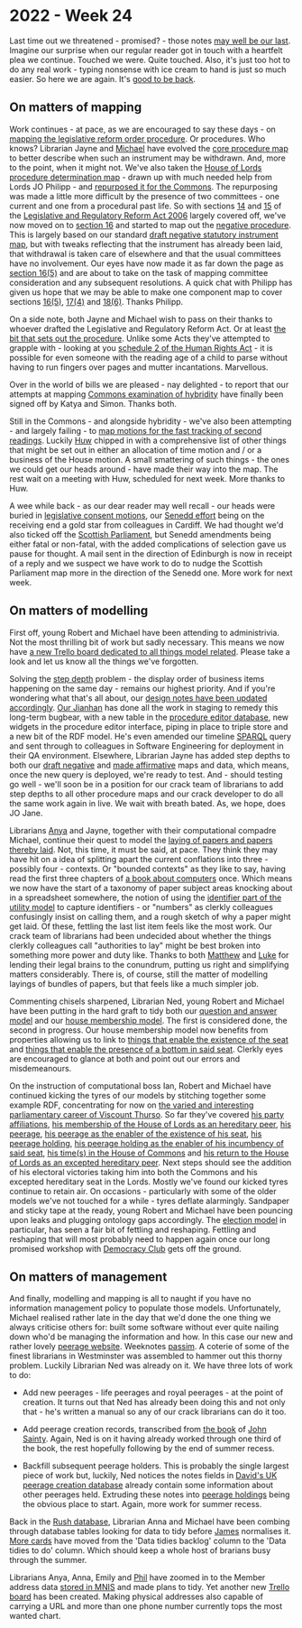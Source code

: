 # 2022 - Week 24

Last time out we threatened - promised? - those notes [may well be our last](https://ukparliament.github.io/ontologies/meta/weeknotes/2022/21/#voices-off---a-crisis-of-weeknoting-confidence). Imagine our surprise when our regular reader got in touch with a heartfelt plea we continue. Touched we were. Quite touched. Also, it's just too hot to do any real work - typing nonsense with ice cream to hand is just so much easier. So here we are again. It's [good to be back](https://www.youtube.com/watch?v=1Msnt4lLm-g&t=105s).

## On matters of mapping

Work continues - at pace, as we are encouraged to say these days - on [mapping the legislative reform order procedure](https://ukparliament.github.io/ontologies/procedure/maps/legislation/secondary/statutory-instruments/super-affirmative-procedures/#legislative-reform-order). Or procedures. Who knows? Librarian Jayne and [Michael](https://twitter.com/fantasticlife) have evolved the [core procedure map](https://ukparliament.github.io/ontologies/procedure/maps/legislation/secondary/statutory-instruments/super-affirmative-procedures/legislative-reform-orders/legislative-reform-order.pdf) to better describe when such an instrument may be withdrawn. And, more to the point, when it might not. We've also taken the [House of Lords procedure determination map](https://ukparliament.github.io/ontologies/procedure/maps/legislation/secondary/statutory-instruments/super-affirmative-procedures/legislative-reform-orders/components/lords/procedure-determination/procedure-determination.pdf) - drawn up with much needed help from Lords JO Philipp - and [repurposed it for the Commons](https://ukparliament.github.io/ontologies/procedure/maps/legislation/secondary/statutory-instruments/super-affirmative-procedures/legislative-reform-orders/components/commons/procedure-determination/procedure-determination.pdf). The repurposing was made a little more difficult by the presence of two committees - one current and one from a procedural past life. So with sections [14](https://www.legislation.gov.uk/ukpga/2006/51/part/1/crossheading/procedure#section-14) and [15](https://www.legislation.gov.uk/ukpga/2006/51/part/1/crossheading/procedure#section-15) of the [Legislative and Regulatory Reform Act 2006](https://www.legislation.gov.uk/ukpga/2006/51/contents) largely covered off, we've now moved on to [section 16](https://www.legislation.gov.uk/ukpga/2006/51/part/1/crossheading/procedure#section-16) and started to map out the [negative procedure](https://ukparliament.github.io/ontologies/procedure/maps/legislation/secondary/statutory-instruments/super-affirmative-procedures/legislative-reform-orders/components/draft-negative/draft-negative.pdf). This is largely based on our standard [draft negative statutory instrument map](https://ukparliament.github.io/ontologies/procedure/maps/legislation/secondary/statutory-instruments/negative-procedures/draft/draft-negative.pdf), but with tweaks reflecting that the instrument has already been laid, that withdrawal is taken care of elsewhere and that the usual committees have no involvement. Our eyes have now made it as far down the page as [section 16(5)](https://www.legislation.gov.uk/ukpga/2006/51/part/1/crossheading/procedure#section-16-5) and are about to take on the task of mapping committee consideration and any subsequent resolutions. A quick chat with Philipp has given us hope that we may be able to make one component map to cover sections [16(5)](https://www.legislation.gov.uk/ukpga/2006/51/part/1/crossheading/procedure#section-16-5), [17(4)](https://www.legislation.gov.uk/ukpga/2006/51/part/1/crossheading/procedure#section-17-4) and [18(6)](https://www.legislation.gov.uk/ukpga/2006/51/part/1/crossheading/procedure#section-18-6). Thanks Philipp. 

On a side note, both Jayne and Michael wish to pass on their thanks to whoever drafted the Legislative and Regulatory Reform Act. Or at least [the bit that sets out the procedure](https://www.legislation.gov.uk/ukpga/2006/51/part/1/crossheading/procedure). Unlike some Acts they've attempted to grapple with - looking at you [schedule 2 of the Human Rights Act](https://www.legislation.gov.uk/ukpga/1998/42/schedule/2) - it is possible for even someone with the reading age of a child to parse without having to run fingers over pages and mutter incantations. Marvellous.

Over in the world of bills we are pleased - nay delighted - to report that our attempts at mapping [Commons examination of hybridity](https://ukparliament.github.io/ontologies/hprocedure/maps/legislation/primary/public-bills/components/commons/examination-and-standing-orders-committee/examination-and-standing-orders-committee.pdf) have finally been signed off by Katya and Simon. Thanks both.

Still in the Commons - and alongside hybridity - we've also been attempting - and largely failing - to [map motions for the fast tracking of second readings](https://ukparliament.github.io/ontologies/procedure/maps/legislation/primary/public-bills/components/commons/fast-track-second-reading/fast-track-second-reading.pdf). Luckily [Huw](https://twitter.com/HuwYardley) chipped in with a comprehensive list of other things that might be set out in either an allocation of time motion and / or a business of the House motion. A small smattering of such things - the ones we could get our heads around - have made their way into the map. The rest wait on a meeting with Huw, scheduled for next week. More thanks to Huw.

A wee while back - as our dear reader may well recall - our heads were buried in [legislative consent motions](https://ukparliament.github.io/ontologies/procedure/maps/legislation/primary/#legislative-consent-motions), our [Senedd effort](https://ukparliament.github.io/ontologies/procedure/maps/legislation/primary/public-bills/components/devolved-legislature-consent/senedd-cymru/senedd-cymru-consent.pdf) being on the receiving end a gold star from colleagues in Cardiff. We had thought we'd also ticked off the [Scottish Parliament](https://ukparliament.github.io/ontologies/procedure/maps/legislation/primary/public-bills/components/devolved-legislature-consent/scottish-parliament/scottish-parliament-consent.pdf), but Senedd amendments being either fatal or non-fatal, with the added complications of selection gave us pause for thought. A mail sent in the direction of Edinburgh is now in receipt of a reply and we suspect we have work to do to nudge the Scottish Parliament map more in the direction of the Senedd one. More work for next week.

## On matters of modelling

First off, young Robert and Michael have been attending to administrivia. Not the most thrilling bit of work but sadly necessary. This means we now have [a new Trello board dedicated to all things model related](https://trello.com/b/KMFS2IuX/parliament-models). Please take a look and let us know all the things we've forgotten.

Solving the [step depth](https://ukparliament.github.io/ontologies/procedure/procedure-ontology#d4e289) problem - the display order of business items happening on the same day - remains our highest priority. And if you're wondering what that's all about, our [design notes have been updated accordingly](https://ukparliament.github.io/ontologies/procedure/maps/meta/design-notes/#business-items-actualisation-and-step-depths). [Our Jianhan](https://twitter.com/jianhanzhu) has done all the work in staging to remedy this long-term bugbear, with a new table in the [procedure editor database](https://github.com/ukparliament/ontologies/blob/master/procedure/meta/editor/schema.svg), new widgets in the procedure editor interface, piping in place to triple store and a new bit of the RDF model. He's even amended our timeline [SPARQL](https://en.wikipedia.org/wiki/SPARQL) query and sent through to colleagues in Software Engineering for deployment in their QA environment. Elsewhere, Librarian Jayne has added step depths to both our [draft negative](https://ukparliament.github.io/ontologies/procedure/maps/legislation/secondary/statutory-instruments/negative-procedures/draft/draft-negative.pdf) and [made affirmative](https://ukparliament.github.io/ontologies/procedure/maps/legislation/secondary/statutory-instruments/affirmative-procedures/made/made-affirmative.pdf) maps and data, which means, once the new query is deployed, we're ready to test. And - should testing go well - we'll soon be in a position for our crack team of librarians to add step depths to all other procedure maps and our crack developer to do all the same work again in live. We wait with breath bated. As, we hope, does JO Jane.

Librarians [Anya](https://twitter.com/bitten_) and Jayne, together with their computational compadre Michael, continue their quest to model the [laying of papers and papers thereby laid](https://ukparliament.github.io/ontologies/laying/laying-ontology). Not, this time, it must be said, at pace. They think they may have hit on a idea of splitting apart the current conflations into three - possibly four - contexts. Or "bounded contexts" as they like to say, having read the first three chapters of [a book about computers](https://www.amazon.com/gp/product/0321125215/) once. Which means we now have the start of a taxonomy of paper subject areas knocking about in a spreadsheet somewhere, the notion of using the [identifier part of the utility model](https://ukparliament.github.io/ontologies/utility/utility-ontology#d4e107) to capture identifiers - or "numbers" as clerkly colleagues confusingly insist on calling them, and a rough sketch of why a paper might get laid. Of these, fettling the last list item feels like the most work. Our crack team of librarians had been undecided about whether the things clerkly colleagues call "authorities to lay" might be best broken into something more power and duty like. Thanks to both [Matthew](https://twitter.com/mattwadd) and [Luke](https://twitter.com/Lenorbury) for lending their legal brains to the conundrum, putting us right and simplifying matters considerably. There is, of course, still the matter of modelling layings of bundles of papers, but that feels like a much simpler job.

Commenting chisels sharpened, Librarian Ned, young Robert and Michael have been putting in the hard graft to tidy both our [question and answer model](https://ukparliament.github.io/ontologies/question-and-answer/question-and-answer-ontology) and our [house membership model](https://ukparliament.github.io/ontologies/house-membership/house-membership-ontology). The first is considered done, the second in progress. Our house membership model now benefits from properties allowing us to link to [things that enable the existence of the seat](https://ukparliament.github.io/ontologies/house-membership/house-membership-ontology#d4e210) and [things that enable the presence of a bottom in said seat](https://ukparliament.github.io/ontologies/house-membership/house-membership-ontology#d4e221). Clerkly eyes are encouraged to glance at both and point out our errors and misdemeanours.

On the instruction of computational boss Ian, Robert and Michael have continued kicking the tyres of our models by stitching together some example RDF, concentrating for now on [the varied and interesting parliamentary career of Viscount Thurso](https://github.com/ukparliament/ontologies/tree/master/meta/example-rdf/house-membership/john-thurso). So far they've covered [his party affiliations](https://github.com/ukparliament/ontologies/blob/master/meta/example-rdf/house-membership/john-thurso/john-thurso.ttl#L373), [his membership of the House of Lords as an hereditary peer](https://github.com/ukparliament/ontologies/blob/master/meta/example-rdf/house-membership/john-thurso/john-thurso.ttl#L79), [his peerage](https://github.com/ukparliament/ontologies/blob/master/meta/example-rdf/house-membership/john-thurso/john-thurso.ttl#L468), [his peerage as the enabler of the existence of his seat](https://github.com/ukparliament/ontologies/blob/master/meta/example-rdf/house-membership/john-thurso/john-thurso.ttl#L97), [his peerage holding](https://github.com/ukparliament/ontologies/blob/master/meta/example-rdf/house-membership/john-thurso/john-thurso.ttl#L550), [his peerage holding as the enabler of his incumbency of said seat](https://github.com/ukparliament/ontologies/blob/master/meta/example-rdf/house-membership/john-thurso/john-thurso.ttl#L123), [his time(s) in the House of Commons](https://github.com/ukparliament/ontologies/blob/master/meta/example-rdf/house-membership/john-thurso/john-thurso.ttl#L140) and [his return to the House of Lords as an excepted hereditary peer](https://github.com/ukparliament/ontologies/blob/master/meta/example-rdf/house-membership/john-thurso/john-thurso.ttl#L324). Next steps should see the addition of his electoral victories taking him into both the Commons and his excepted hereditary seat in the Lords. Mostly we've found our kicked tyres continue to retain air. On occasions - particularly with some of the older models we've not touched for a while - tyres deflate alarmingly. Sandpaper and sticky tape at the ready, young Robert and Michael have been pouncing upon leaks and plugging ontology gaps accordingly. The [election model](https://ukparliament.github.io/ontologies/election/election-ontology) in particular, has seen a fair bit of fettling and reshaping. Fettling and reshaping that will most probably need to happen again once our long promised workshop with [Democracy Club](https://democracyclub.org.uk/) gets off the ground.

## On matters of management

And finally, modelling and mapping is all to naught if you have no information management policy to populate those models. Unfortunately, Michael realised rather late in the day that we'd done the one thing we always criticise others for: built some software without ever quite nailing down who'd be managing the information and how. In this case our new and rather lovely [peerage website](https://peerages.historyofparliamentonline.org/). Weeknotes [passim](https://ukparliament.github.io/ontologies/meta/weeknotes/2022/20/#a-peerage-database---finally-live). A coterie of some of the finest librarians in Westminster was assembled to hammer out this thorny problem. Luckily Librarian Ned was already on it. We have three lots of work to do:

* Add new peerages - life peerages and royal peerages - at the point of creation. It turns out that Ned has already been doing this and not only that - he's written a manual so any of our crack librarians can do it too.

* Add peerage creation records, transcribed from [the book](https://www.wiley.com/en-gb/Peerage+Creations%3A+Chronological+Lists+of+Creations+in+the+Peerages+of+England+and+Great+Britain+1649+1800+and+of+Ireland+1603+1898-p-9781405180436) of [John Sainty](https://en.wikipedia.org/wiki/John_Sainty_(parliamentary_official)). Again, Ned is on it having already worked through one third of the book, the rest hopefully following by the end of summer recess.

* Backfill subsequent peerage holders. This is probably the single largest piece of work but, luckily, Ned notices the notes fields in [David's UK peerage creation database](http://peerages.info/) already contain some information about other peerages held. Extruding these notes into [peerage holdings](https://ukparliament.github.io/ontologies/peerage/peerage-ontology#d4e112) being the obvious place to start. Again, more work for summer recess.

Back in the [Rush database](https://membersafter1832.historyofparliamentonline.org/), Librarian Anna and Michael have been combing through database tables looking for data to tidy before [James](https://twitter.com/jamesjefferies) normalises it. [More cards](https://trello.com/b/4JA1hW6I/rush-data-2020) have moved from the 'Data tidies backlog' column to the 'Data tidies to do' column. Which should keep a whole host of brarians busy through the summer.

Librarians Anya, Anna, Emily and [Phil](https://twitter.com/philbgorman) have zoomed in to the Member address data [stored in MNIS](https://raw.githubusercontent.com/ukparliament/ontologies/master/meta/relational/mnis/schema.svg) and made plans to tidy. Yet another new [Trello board](https://trello.com/b/owaHiYDj/mnis-contact-points) has been created. Making physical addresses also capable of carrying a URL and more than one phone number currently tops the most wanted chart.